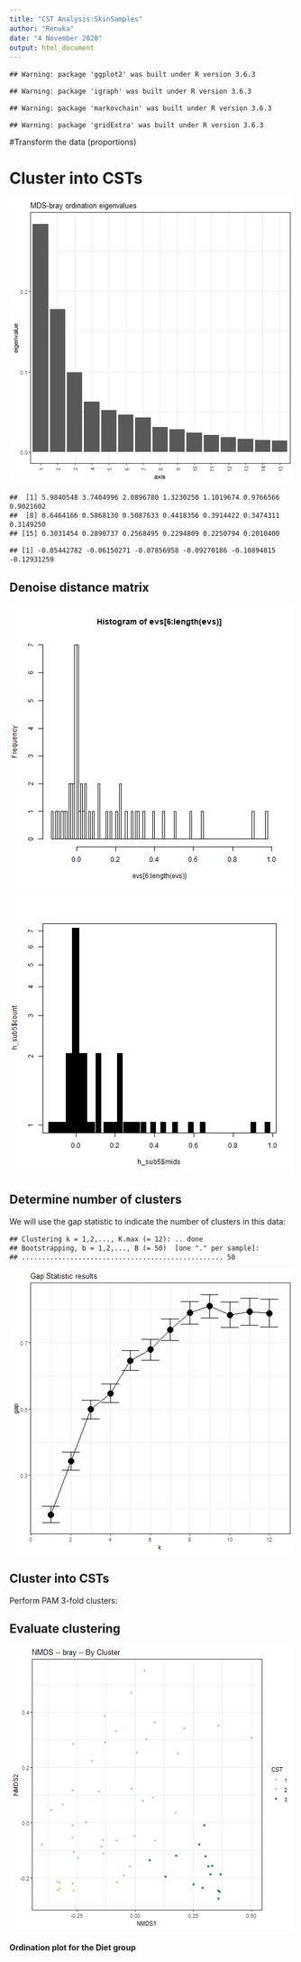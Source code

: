 ```yaml
---
title: "CST Analysis:SkinSamples"
author: "Renuka"
date: "4 November 2020"
output: html_document
---
```




```
## Warning: package 'ggplot2' was built under R version 3.6.3
```

```
## Warning: package 'igraph' was built under R version 3.6.3
```

```
## Warning: package 'markovchain' was built under R version 3.6.3
```

```
## Warning: package 'gridExtra' was built under R version 3.6.3
```
#Transform the data (proportions)


# Cluster into CSTs
![plot of chunk MDS_CLRleo](figure/MDS_CLRleo-1.png)

```
##  [1] 5.9840548 3.7404996 2.0896780 1.3230250 1.1019674 0.9766566 0.9021602
##  [8] 0.6464166 0.5868130 0.5087633 0.4418356 0.3914422 0.3474311 0.3149250
## [15] 0.3031454 0.2890737 0.2568495 0.2294809 0.2250794 0.2010400
```

```
## [1] -0.05442782 -0.06150271 -0.07856958 -0.09270186 -0.10894815 -0.12931259
```

## Denoise distance matrix
![plot of chunk PCoA-cutoff2_CLRleo](figure/PCoA-cutoff2_CLRleo-1.png)![plot of chunk PCoA-cutoff2_CLRleo](figure/PCoA-cutoff2_CLRleo-2.png)

## Determine number of clusters
We will use the gap statistic to indicate the number of clusters in this data:

```
## Clustering k = 1,2,..., K.max (= 12): .. done
## Bootstrapping, b = 1,2,..., B (= 50)  [one "." per sample]:
## .................................................. 50
```

![plot of chunk gap-stat_CLRleo](figure/gap-stat_CLRleo-1.png)

## Cluster into CSTs
Perform PAM 3-fold clusters:

## Evaluate clustering

![plot of chunk see-pam-k5u_CLRleo](figure/see-pam-k5u_CLRleo-1.png)

#### Ordination plot for the Diet group




















